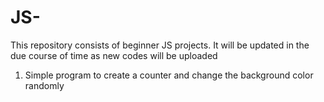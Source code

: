 # JS-

This repository consists of beginner JS projects. It will be updated in the due course of time as new codes will be uploaded
1. Simple program to create a counter and change the background color randomly
